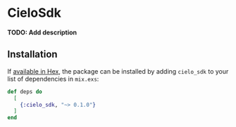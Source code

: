 # CieloSdk

**TODO: Add description**

## Installation

If [available in Hex](https://hex.pm/docs/publish), the package can be installed
by adding `cielo_sdk` to your list of dependencies in `mix.exs`:

```elixir
def deps do
  [
    {:cielo_sdk, "~> 0.1.0"}
  ]
end
```



